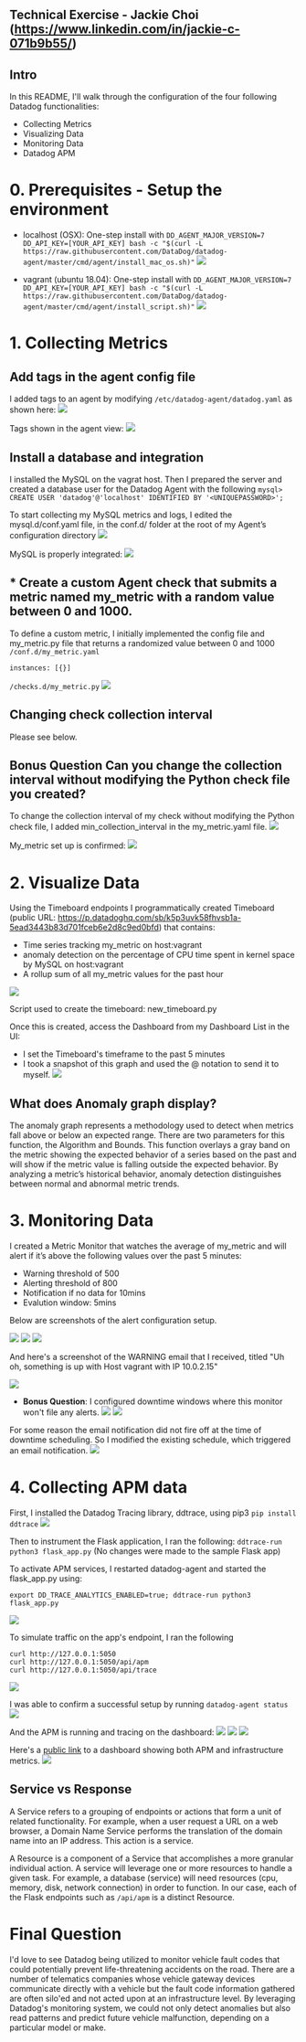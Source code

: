 ## Technical Exercise - Jackie Choi (https://www.linkedin.com/in/jackie-c-071b9b55/)

## Intro 

In this README, I'll walk through the configuration of the four following Datadog functionalities:
- Collecting Metrics
- Visualizing Data
- Monitoring Data
- Datadog APM

# 0. Prerequisites - Setup the environment

- localhost (OSX): One-step install with `DD_AGENT_MAJOR_VERSION=7 DD_API_KEY=[YOUR_API_KEY] bash -c "$(curl -L https://raw.githubusercontent.com/DataDog/datadog-agent/master/cmd/agent/install_mac_os.sh)"`
![](screenshots/datadog_install.png.png) 

- vagrant (ubuntu 18.04): One-step install with `DD_AGENT_MAJOR_VERSION=7 DD_API_KEY=[YOUR_API_KEY] bash -c "$(curl -L https://raw.githubusercontent.com/DataDog/datadog-agent/master/cmd/agent/install_script.sh)"`
![](screenshots/datadog_agent7_ubuntu_install.png) 

# 1. Collecting Metrics

## Add tags in the agent config file

I added tags to an agent by modifying `/etc/datadog-agent/datadog.yaml` as shown here:
![](screenshots/tags_datadog_yaml.png) 

Tags shown in the agent view:
![](screenshots/host_map_tags.png) 

## Install a database and integration

I installed the MySQL on the vagrat host. Then I prepared the server and created a database user for the Datadog Agent with the following `mysql> CREATE USER 'datadog'@'localhost' IDENTIFIED BY '<UNIQUEPASSWORD>';`

To start collecting my MySQL metrics and logs, I edited the mysql.d/conf.yaml file, in the conf.d/ folder at the root of my Agent’s configuration directory
![](screenshots/mysql.d_conf.yaml_config.png)

MySQL is properly integrated:
![](screenshots/mysql_integrated.png)


## * Create a custom Agent check that submits a metric named my_metric with a random value between 0 and 1000.

To define a custom metric, I initially implemented the config file and my_metric.py file that returns a randomized value between 0 and 1000
 `/conf.d/my_metric.yaml` 

```
instances: [{}]
```
 `/checks.d/my_metric.py` 
![](screenshots/my_metric.py_random_number.png)

## Changing check collection interval 
Please see below.

## **Bonus Question** Can you change the collection interval without modifying the Python check file you created?

To change the collection interval of my check without modifying the Python check file, I added min_collection_interval in the my_metric.yaml file. 
![](screenshots/bonus_interval_collection_45.png)

My_metric set up is confirmed:
![](screenshots/my_metric.png)

# 2. Visualize Data

Using the Timeboard endpoints I programmatically created Timeboard (public URL: https://p.datadoghq.com/sb/k5p3uvk58fhvsb1a-5ead3443b83d701fceb6e2d8c9ed0bfd) that contains:

* Time series tracking my_metric on host:vagrant
* anomaly detection on the percentage of CPU time spent in kernel space by MySQL on host:vagrant
* A rollup sum of all my_metric values for the past hour

![](screenshots/timeboard.png)

Script used to create the timeboard: new_timeboard.py

Once this is created, access the Dashboard from my Dashboard List in the UI:

* I set the Timeboard's timeframe to the past 5 minutes
* I took a snapshot of this graph and used the @ notation to send it to myself.
![](screenshots/annotation.png)

## What does Anomaly graph display?

The anomaly graph represents a methodology used to detect when metrics fall above or below an expected range. There are two parameters for this function, the Algorithm and Bounds. This function overlays a gray band on the metric showing the expected behavior of a series based on the past and will show if the metric value is falling outside the expected behavior. By analyzing a metric’s historical behavior, anomaly detection distinguishes between normal and abnormal metric trends.


# 3. Monitoring Data

I created a Metric Monitor that watches the average of my_metric and will alert if it’s above the following values over the past 5 minutes:

* Warning threshold of 500
* Alerting threshold of 800
* Notification if no data for 10mins
* Evalution window: 5mins

Below are screenshots of the alert configuration setup. 

![](screenshots/monitor_setup1.png)
![](screenshots/monitor_setup2.png)
![](screenshots/monitor_setup3.png)

And here's a screenshot of the WARNING email that I received, titled "Uh oh, something is up with Host vagrant with IP 10.0.2.15"

![](screenshots/alert_email.png)

* **Bonus Question**: I configured downtime windows where this monitor won't file any alerts. 
![](screenshots/downtime1.png)
![](screenshots/downtime2.png)

For some reason the email notification did not fire off at the time of downtime scheduling. So I modified the existing schedule, which triggered an email notification.
![](screenshots/downtime_scheduled.png)


# 4. Collecting APM data

First, I installed the Datadog Tracing library, ddtrace, using pip3 `pip install ddtrace`
![](screenshots/pip_ddtrace.png)

Then to instrument the Flask application, I ran the following: `ddtrace-run python3 flask_app.py` (No changes were made to the sample Flask app)

To activate APM services, I restarted datadog-agent and started the flask_app.py using: 
```
export DD_TRACE_ANALYTICS_ENABLED=true; ddtrace-run python3 flask_app.py
```
![](screenshots/flask_app_running.png)

To simulate traffic on the app's endpoint, I ran the following
```
curl http://127.0.0.1:5050
curl http://127.0.0.1:5050/api/apm
curl http://127.0.0.1:5050/api/trace
```
![](screenshots/simulate_traffic.png)

I was able to confirm a successful setup by running `datadog-agent status`
![](screenshots/apm_agent_running.png)

And the APM is running and tracing on the dashboard:
![](screenshots/apm_services.png)
![](screenshots/apm_traces.png)
![](screenshots/app_analytics.png)

Here's a [public link](https://p.datadoghq.com/sb/k5p3uvk58fhvsb1a-4bc1f4415a9557f71d86213b58904cf8) to a dashboard showing both APM and infrastructure metrics.
![](screenshots/infra&apm_dashboard.png)


## Service vs Response

A Service refers to a grouping of endpoints or actions that form a unit of related functionality. For example, when a user request a URL on a web browser, a Domain Name Service performs the translation of the domain name into an IP address. This action is a service. 

A Resource is a component of a Service that accomplishes a more granular individual action. A service will leverage one or more resources to handle a given task. For example, a database (service) will need resources (cpu, memory, disk, network connection) in order to function.
In our case, each of the Flask endpoints such as `/api/apm` is a distinct Resource.


# Final Question

I'd love to see Datadog being utilized to monitor vehicle fault codes that could potentially prevent life-threatening accidents on the road.
There are a number of telematics companies whose vehicle gateway devices communicate directly with a vehicle but the fault code information gathered are often silo'ed and not acted upon at an infrastructure level. By leveraging Datadog's monitoring system, we could not only detect anomalies but also read patterns and predict future vehicle malfunction, depending on a particular model or make.
